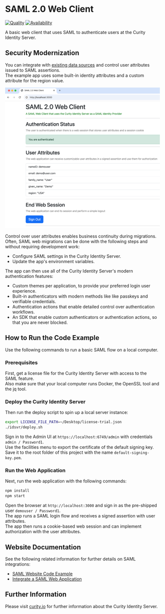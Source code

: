 # SAML 2.0 Web Client

[![Quality](https://img.shields.io/badge/quality-demo-red)](https://curity.io/resources/code-examples/status/)
[![Availability](https://img.shields.io/badge/availability-source-blue)](https://curity.io/resources/code-examples/status/)

A basic web client that uses SAML to authenticate users at the Curity Identity Server.

## Security Modernization

You can integrate with [existing data sources](DATA.md) and control user attributes issued to SAML assertions.\
The example app uses some built-in identity attributes and a custom attribute for the region value.

![SAML app](app.png)

Control over user attributes enables business continuity during migrations.\
Often, SAML web migrations can be done with the following steps and without requiring development work:

- Configure SAML settings in the Curity Identity Server.
- Update the app's environment variables.

The app can then use all of the Curity Identity Server's modern authentication features:

- Custom themes per application, to provide your preferred login user experience.
- Built-in authenticators with modern methods like like passkeys and verifiable credentials.
- Authentication actions that enable detailed control over authentication workflows.
- An SDK that enable custom authenticators or authentication actions, so that you are never blocked.

## How to Run the Code Example

Use the following commands to run a basic SAML flow on a local computer.

### Prerequisites

First, get a license file for the Curity Identity Server with access to the SAML feature.\
Also make sure that your local computer runs Docker, the OpenSSL tool and the jq tool.

### Deploy the Curity Identity Server

Then run the deploy script to spin up a local server instance:

```bash
export LICENSE_FILE_PATH=~/Desktop/license-trial.json
./idsvr/deploy.sh
```

Sign in to the Admin UI at `https://localhost:6749/admin` with credentials `admin / Password1`.\
Use the facilities menu to export the certificate of the default signing key.\
Save it to the root folder of this project with the name `default-signing-key.pem`.

### Run the Web Application

Next, run the web application with the following commands:

```bash
npm install
npm start
```

Open the browser at `http://localhost:3000` and sign in as the pre-shipped user `demouser / Password1`.\
The app runs a SAML login flow and receives a signed assertion with user attributes.\
The app then runs a cookie-based web session and can implement authorization with the user attributes.

## Website Documentation

See the following related information for further details on SAML integrations:

- [SAML Website Code Example](https://curity.io/resources/learn/saml-web-client/)
- [Integrate a SAML Web Application](https://curity.io/resources/learn/integrate-saml-web-client/)

## Further Information

Please visit [curity.io](https://curity.io/) for further information about the Curity Identity Server.
